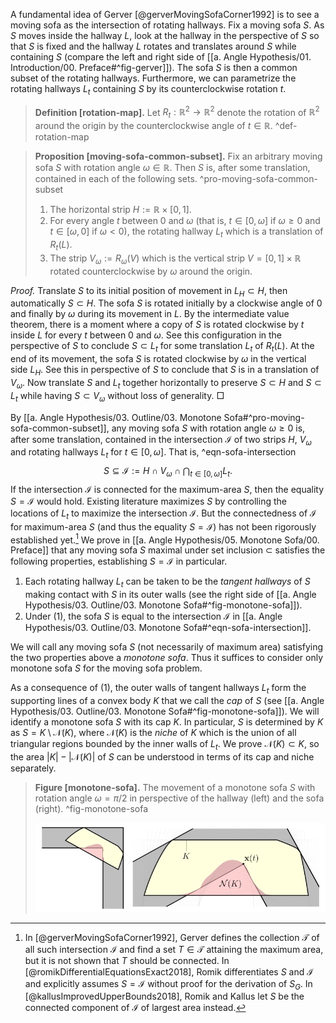 A fundamental idea of Gerver [@gerverMovingSofaCorner1992] is to see a moving sofa as the intersection of rotating hallways. Fix a moving sofa $S$. As $S$ moves inside the hallway $L$, look at the hallway in the perspective of $S$ so that $S$ is fixed and the hallway $L$ rotates and translates around $S$ while containing $S$ (compare the left and right side of [[a. Angle Hypothesis/01. Introduction/00. Preface#^fig-gerver]]). The sofa $S$ is then a common subset of the rotating hallways. Furthermore, we can parametrize the rotating hallways $L_t$ containing $S$ by its counterclockwise rotation $t$.

> __Definition [rotation-map].__ Let $R_t : \mathbb{R}^2 \to \mathbb{R}^2$ denote the rotation of $\mathbb{R}^2$ around the origin by the counterclockwise angle of $t \in \mathbb{R}$. ^def-rotation-map

> __Proposition [moving-sofa-common-subset].__ Fix an arbitrary moving sofa $S$ with rotation angle $\omega \in \mathbb{R}$. Then $S$ is, after some translation, contained in each of the following sets. ^pro-moving-sofa-common-subset
> 
> 1. The horizontal strip $H := \mathbb{R} \times [0, 1]$.
> 2. For every angle $t$ between $0$ and $\omega$ (that is, $t \in [0, \omega]$ if $\omega \geq 0$ and $t \in [\omega, 0]$ if $\omega < 0$), the rotating hallway $L_t$ which is a translation of $R_t(L)$.
> 3. The strip $V_\omega := R_\omega(V)$ which is the vertical strip $V = [0, 1] \times \mathbb{R}$ rotated counterclockwise by $\omega$ around the origin.

_Proof._ Translate $S$ to its initial position of movement in $L_H \subset H$, then automatically $S \subset H$. The sofa $S$ is rotated initially by a clockwise angle of $0$ and finally by $\omega$ during its movement in $L$. By the intermediate value theorem, there is a moment where a copy of $S$ is rotated clockwise by $t$ inside $L$ for every $t$ between $0$ and $\omega$. See this configuration in the perspective of $S$ to conclude $S \subset L_t$ for some translation $L_t$ of $R_t(L)$. At the end of its movement, the sofa $S$ is rotated clockwise by $\omega$ in the vertical side $L_H$. See this in perspective of $S$ to conclude that $S$ is in a translation of $V_\omega$. Now translate $S$ and $L_t$ together horizontally to preserve $S \subset H$ and $S \subset L_t$ while having $S \subset V_\omega$ without loss of generality. □

By [[a. Angle Hypothesis/03. Outline/03. Monotone Sofa#^pro-moving-sofa-common-subset]], any moving sofa $S$ with rotation angle $\omega \geq 0$ is, after some translation, contained in the intersection $\mathcal{I}$ of two strips $H$, $V_\omega$ and rotating hallways $L_t$ for $t \in [0, \omega]$. That is, ^eqn-sofa-intersection
$$
S \subseteq \mathcal{I} := H \cap V_\omega \cap \bigcap_{t \in [0, \omega]} L_t.
$$
If the intersection $\mathcal{I}$ is connected for the maximum-area $S$, then the equality $S = \mathcal{I}$ would hold. Existing literature maximizes $S$ by controlling the locations of $L_t$ to maximize the intersection $\mathcal{I}$. But the connectedness of $\mathcal{I}$ for maximum-area $S$ (and thus the equality $S = \mathcal{I}$) has not been rigorously established yet.[^connectedness] We prove in [[a. Angle Hypothesis/05. Monotone Sofa/00. Preface]] that any moving sofa $S$ maximal under set inclusion $\subset$ satisfies the following properties, establishing $S = \mathcal{I}$ in particular.

1. Each rotating hallway $L_t$ can be taken to be the _tangent hallways_ of $S$ making contact with $S$ in its outer walls (see the right side of [[a. Angle Hypothesis/03. Outline/03. Monotone Sofa#^fig-monotone-sofa]]).
2. Under (1), the sofa $S$ is equal to the intersection $\mathcal{I}$ in [[a. Angle Hypothesis/03. Outline/03. Monotone Sofa#^eqn-sofa-intersection]].

We will call any moving sofa $S$ (not necessarily of maximum area) satisfying the two properties above a _monotone sofa_. Thus it suffices to consider only monotone sofa $S$ for the moving sofa problem.

As a consequence of (1), the outer walls of tangent hallways $L_t$ form the supporting lines of a convex body $K$ that we call the _cap_ of $S$ (see [[a. Angle Hypothesis/03. Outline/03. Monotone Sofa#^fig-monotone-sofa]]). We will identify a monotone sofa $S$ with its cap $K$. In particular, $S$ is determined by $K$ as $S = K \setminus \mathcal{N}(K)$, where $\mathcal{N}(K)$ is the _niche_ of $K$ which is the union of all triangular regions bounded by the inner walls of $L_t$. We prove $\mathcal{N}(K) \subset K$, so the area $|K| - |\mathcal{N}(K)|$ of $S$ can be understood in terms of its cap and niche separately.

> __Figure [monotone-sofa].__ The movement of a monotone sofa $S$ with rotation angle $\omega = \pi/2$ in perspective of the hallway (left) and the sofa (right). ^fig-monotone-sofa
> 
> ![100%](images/monotone-sofa-combined.svg)

[^translation]: Technically, translating the moving sofa $S$ may invalidate the initial condition $S \subseteq L_H$. We will relax the full [[b. Upper Bound A1/10. Notations and conventions/00. Preface#^def-sofa]] of a moving sofa $S$ so that only some translation of $S$ is required to be movable from $L_H$ to $L_V$ inside $L$.

[^connectedness]: In [@gerverMovingSofaCorner1992], Gerver defines the collection $\mathcal{T}$ of all such intersection $\mathcal{I}$ and find a set $T \in \mathcal{T}$ attaining the maximum area, but it is not shown that $T$ should be connected. In [@romikDifferentialEquationsExact2018], Romik differentiates $S$ and $\mathcal{I}$ and explicitly assumes $S = \mathcal{I}$ without proof for the derivation of $S_G$. In [@kallusImprovedUpperBounds2018], Romik and Kallus let $S$ be the connected component of $\mathcal{I}$ of largest area instead.